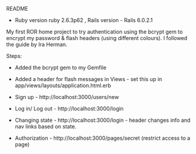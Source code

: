  README


* Ruby version ruby 2.6.3p62 , Rails version - Rails 6.0.2.1

My first ROR home project to try authentication using the bcrypt gem to encrypt my password & flash headers (using different colours).
I followed the guide by Ira Herman. 



Steps:

- Added the bcrypt gem to my Gemfile 

- Added a header for flash messages in Views - set this up in app/views/layouts/application.html.erb

- Sign up - http://localhost:3000/users/new

- Log in/ Log out - http://localhost:3000/login

- Changing state - http://localhost:3000/login - header changes info and nav links based on state.

- Authorization - http://localhost:3000/pages/secret (restrict access to a page)
  

